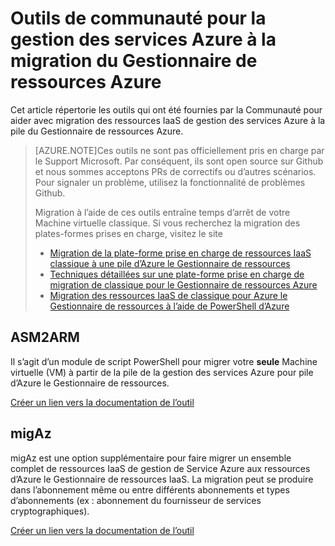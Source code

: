 <properties
    pageTitle="Outils de communauté pour la gestion des services Azure à la migration du Gestionnaire de ressources Azure"
    description="Cet article répertorie les outils qui ont été fournies par la Communauté pour aider avec migration des ressources IaaS de gestion des services Azure à la pile du Gestionnaire de ressources Azure."
    services="virtual-machines-windows"
    documentationCenter=""
    authors="singhkays"
    manager="timlt"
    editor=""
    tags="azure-resource-manager"/>

<tags
    ms.service="virtual-machines-windows"
    ms.workload="infrastructure-services"
    ms.tgt_pltfrm="vm-windows"
    ms.devlang="na"
    ms.topic="article"
    ms.date="08/29/2016"
    ms.author="singhkay"/>

# <a name="community-tools-for-azure-service-management-to-azure-resource-manager-migration"></a>Outils de communauté pour la gestion des services Azure à la migration du Gestionnaire de ressources Azure

Cet article répertorie les outils qui ont été fournies par la Communauté pour aider avec migration des ressources IaaS de gestion des services Azure à la pile du Gestionnaire de ressources Azure.

>[AZURE.NOTE]Ces outils ne sont pas officiellement pris en charge par le Support Microsoft. Par conséquent, ils sont open source sur Github et nous sommes acceptons PRs de correctifs ou d’autres scénarios. Pour signaler un problème, utilisez la fonctionnalité de problèmes Github.
>
> Migration à l’aide de ces outils entraîne temps d’arrêt de votre Machine virtuelle classique. Si vous recherchez la migration des plates-formes prises en charge, visitez le site 
>
>- [Migration de la plate-forme prise en charge de ressources IaaS classique à une pile d’Azure le Gestionnaire de ressources](./virtual-machines-windows-migration-classic-resource-manager.md)
>- [Techniques détaillées sur une plate-forme prise en charge de migration de classique pour le Gestionnaire de ressources Azure](./virtual-machines-windows-migration-classic-resource-manager-deep-dive.md)
>- [Migration des ressources IaaS de classique pour Azure le Gestionnaire de ressources à l’aide de PowerShell d’Azure](./virtual-machines-windows-ps-migration-classic-resource-manager.md)

## <a name="asm2arm"></a>ASM2ARM

Il s’agit d’un module de script PowerShell pour migrer votre **seule** Machine virtuelle (VM) à partir de la pile de la gestion des services Azure pour pile d’Azure le Gestionnaire de ressources. 

[Créer un lien vers la documentation de l’outil](https://github.com/Azure/classic-iaas-resourcemanager-migration/tree/master/asm2arm)

## <a name="migaz"></a>migAz

migAz est une option supplémentaire pour faire migrer un ensemble complet de ressources IaaS de gestion de Service Azure aux ressources d’Azure le Gestionnaire de ressources IaaS. La migration peut se produire dans l’abonnement même ou entre différents abonnements et types d’abonnements (ex : abonnement du fournisseur de services cryptographiques).

[Créer un lien vers la documentation de l’outil](https://github.com/Azure/classic-iaas-resourcemanager-migration/tree/master/migaz)